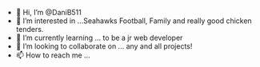 - 👋 Hi, I’m @DaniB511
- 👀 I’m interested in ...Seahawks Football, Family and really good chicken tenders.
- 🌱 I’m currently learning ... to be a jr web developer
- 💞️ I’m looking to collaborate on ... any and all projects! 
- 📫 How to reach me ...

<!---
DaniB511/DaniB511 is a ✨ special ✨ repository because its `README.md` (this file) appears on your GitHub profile.
You can click the Preview link to take a look at your changes.
--->
